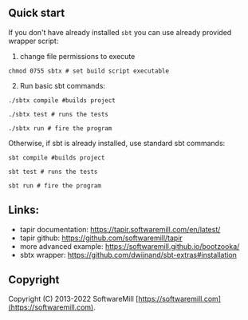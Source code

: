 ## Quick start

If you don't have already installed `sbt` you can use already provided wrapper script:

1) change file permissions to execute

```shell
chmod 0755 sbtx # set build script executable
```

2) Run basic sbt commands:

```shell
./sbtx compile #builds project

./sbtx test # runs the tests

./sbtx run # fire the program
```

Otherwise, if sbt is already installed, use standard sbt commands:

```shell
sbt compile #builds project

sbt test # runs the tests

sbt run # fire the program
```

## Links:

- tapir documentation: https://tapir.softwaremill.com/en/latest/
- tapir github: https://github.com/softwaremill/tapir
- more advanced example: https://softwaremill.github.io/bootzooka/
- sbtx wrapper: https://github.com/dwijnand/sbt-extras#installation

## Copyright

Copyright (C) 2013-2022 SoftwareMill [https://softwaremill.com](https://softwaremill.com).
